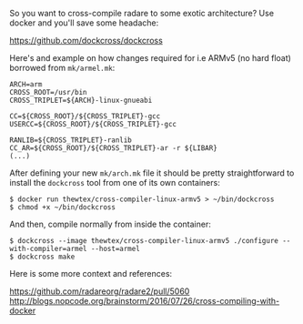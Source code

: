 So you want to cross-compile radare to some exotic architecture? Use docker and you'll save some headache:

https://github.com/dockcross/dockcross

Here's and example on how changes required for i.e ARMv5 (no hard float) borrowed from `mk/armel.mk`:

```
ARCH=arm
CROSS_ROOT=/usr/bin
CROSS_TRIPLET=${ARCH}-linux-gnueabi

CC=${CROSS_ROOT}/${CROSS_TRIPLET}-gcc
USERCC=${CROSS_ROOT}/${CROSS_TRIPLET}-gcc

RANLIB=${CROSS_TRIPLET}-ranlib
CC_AR=${CROSS_ROOT}/${CROSS_TRIPLET}-ar -r ${LIBAR}
(...)
```

After defining your new `mk/arch.mk` file it should be pretty straightforward to install the `dockcross`
tool from one of its own containers:

```
$ docker run thewtex/cross-compiler-linux-armv5 > ~/bin/dockcross
$ chmod +x ~/bin/dockcross
```

And then, compile normally from inside the container:

```
$ dockcross --image thewtex/cross-compiler-linux-armv5 ./configure --with-compiler=armel --host=armel
$ dockcross make
```

Here is some more context and references:

https://github.com/radareorg/radare2/pull/5060
http://blogs.nopcode.org/brainstorm/2016/07/26/cross-compiling-with-docker
